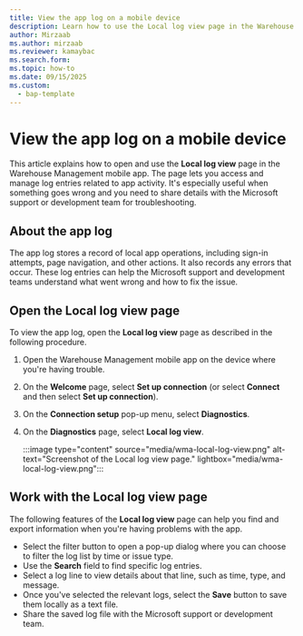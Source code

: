 ```yaml
---
title: View the app log on a mobile device
description: Learn how to use the Local log view page in the Warehouse Management mobile app. The page lets you access and manage logs related to app activity.
author: Mirzaab
ms.author: mirzaab
ms.reviewer: kamaybac
ms.search.form: 
ms.topic: how-to
ms.date: 09/15/2025
ms.custom:
  - bap-template
---
```


# View the app log on a mobile device

This article explains how to open and use the **Local log view** page in the Warehouse Management mobile app. The page lets you access and manage log entries related to app activity. It's especially useful when something goes wrong and you need to share details with the Microsoft support or development team for troubleshooting.

## About the app log

The app log stores a record of local app operations, including sign-in attempts, page navigation, and other actions. It also records any errors that occur. These log entries can help the Microsoft support and development teams understand what went wrong and how to fix the issue.

## Open the Local log view page

To view the app log, open the **Local log view** page as described in the following procedure.

1. Open the Warehouse Management mobile app on the device where you're having trouble.
1. On the **Welcome** page, select **Set up connection** (or select **Connect** and then select **Set up connection**).
1. On the **Connection setup** pop-up menu, select **Diagnostics**.
1. On the **Diagnostics** page, select **Local log view**.

    :::image type="content" source="media/wma-local-log-view.png" alt-text="Screenshot of the Local log view page." lightbox="media/wma-local-log-view.png":::

## Work with the Local log view page

The following features of the **Local log view** page can help you find and export information when you're having problems with the app.

- Select the filter button to open a pop-up dialog where you can choose to filter the log list by time or issue type.
- Use the **Search** field to find specific log entries.
- Select a log line to view details about that line, such as time, type, and message.
- Once you've selected the relevant logs, select the **Save** button to save them locally as a text file.
- Share the saved log file with the Microsoft support or development team.
